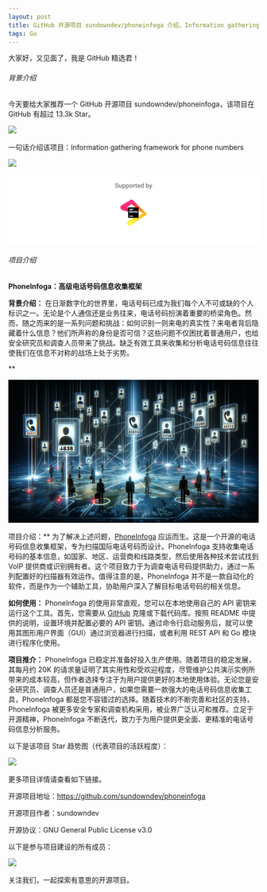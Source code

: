 ```yaml
---
layout: post
title: GitHub 开源项目 sundowndev/phoneinfoga 介绍，Information gathering framework for phone numbers
tags: Go
---
```


大家好，又见面了，我是 GitHub 精选君！

###### 背景介绍

今天要给大家推荐一个 GitHub 开源项目 sundowndev/phoneinfoga，该项目在 GitHub 有超过 13.3k Star。

![](https://stats.deeptrain.net/repo/sundowndev/phoneinfoga/?theme=light)

一句话介绍该项目：Information gathering framework for phone numbers




![](https://raw.githubusercontent.com/sundowndev/phoneinfoga/master/./docs/images/banner.png)

![](https://github.com/sundowndev/static/raw/main/sponsors.svg?v=c68eba9)


###### 项目介绍

**PhoneInfoga：高级电话号码信息收集框架**

**背景介绍：**
在日渐数字化的世界里，电话号码已成为我们每个人不可或缺的个人标识之一。无论是个人通信还是业务往来，电话号码扮演着重要的桥梁角色。然而，随之而来的是一系列问题和挑战：如何识别一则来电的真实性？来电者背后隐藏着什么信息？他们所声称的身份是否可信？这些问题不仅困扰着普通用户，也给安全研究员和调查人员带来了挑战。缺乏有效工具来收集和分析电话号码信息往往使我们在信息不对称的战场上处于劣势。

**

![](https://raw.githubusercontent.com/ZhuPeng/pic/master/mac/compress_tmp-25fc5b35b8b33ac903e771ad47ba767b.png)

项目介绍：**
为了解决上述问题，[PhoneInfoga](https://github.com/sundowndev/phoneinfoga) 应运而生。这是一个开源的电话号码信息收集框架，专为扫描国际电话号码而设计。PhoneInfoga 支持收集电话号码的基本信息，如国家、地区、运营商和线路类型，然后使用各种技术尝试找到 VoIP 提供商或识别拥有者。这个项目致力于为调查电话号码提供助力，通过一系列配置好的扫描器有效运作。值得注意的是，PhoneInfoga 并不是一款自动化的软件，而是作为一个辅助工具，协助用户深入了解目标电话号码的相关信息。

**如何使用：**
PhoneInfoga 的使用非常直观，您可以在本地使用自己的 API 密钥来运行这个工具。首先，您需要从 [GitHub](https://github.com/sundowndev/phoneinfoga) 克隆或下载代码库。按照 README 中提供的说明，设置环境并配置必要的 API 密钥。通过命令行启动服务后，就可以使用其图形用户界面（GUI）通过浏览器进行扫描，或者利用 REST API 和 Go 模块进行程序化使用。

**项目推介：**
PhoneInfoga 已稳定并准备好投入生产使用。随着项目的稳定发展，其每月约 20K 的请求量证明了其实用性和受欢迎程度，尽管维护公共演示实例所带来的成本较高，但作者选择专注于为用户提供更好的本地使用体验。无论您是安全研究员、调查人员还是普通用户，如果您需要一款强大的电话号码信息收集工具，PhoneInfoga 都是您不容错过的选择。随着技术的不断完善和社区的支持，PhoneInfoga 被更多安全专家和调查机构采用，被业界广泛认可和推荐。立足于开源精神，PhoneInfoga 不断迭代，致力于为用户提供更全面、更精准的电话号码信息分析服务。

以下是该项目 Star 趋势图（代表项目的活跃程度）：

![](https://api.star-history.com/svg?repos=sundowndev/phoneinfoga&type=Timeline)

更多项目详情请查看如下链接。

开源项目地址：https://github.com/sundowndev/phoneinfoga 

开源项目作者：sundowndev

开源协议：GNU General Public License v3.0

以下是参与项目建设的所有成员：

![](https://contrib.rocks/image?repo=sundowndev/phoneinfoga)

关注我们，一起探索有意思的开源项目。

